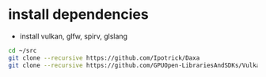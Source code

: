 # install dependencies

- install vulkan, glfw, spirv, glslang

```bash
cd ~/src
git clone --recursive https://github.com/Ipotrick/Daxa
git clone --recursive https://github.com/GPUOpen-LibrariesAndSDKs/VulkanMemoryAllocator
```